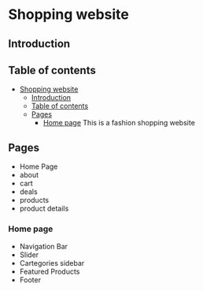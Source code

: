 # Shopping website

## Introduction

## Table of contents

- [Shopping website](#shopping-website)
  - [Introduction](#introduction)
  - [Table of contents](#table-of-contents)
  - [Pages](#pages)
    - [Home page](#home-page)
      This is a fashion shopping website

## Pages

- Home Page
- about
- cart
- deals
- products
- product details

### Home page

- Navigation Bar
- Slider
- Cartegories sidebar
- Featured Products
- Footer
